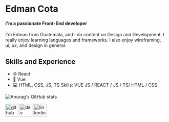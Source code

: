 # Edman Cota
#### I'm a passionate Front-End developer

I'm Edman from Guatemala, and I do content on Design and Development. I really enjoy learning languages and frameworks. I also enjoy wireframing, ui, ux, and design in general.

## Skills and Experience
* ⚙️ React
* 💚 Vue
* 💻 HTML, CSS, JS, TS
Skills: VUE JS / REACT / JS / TS/ HTML / CSS

![Anurag's GitHub stats](https://github-readme-stats.vercel.app/api?username=edman-cota&show_icons=true&theme=radical)

[<img src='https://cdn.jsdelivr.net/npm/simple-icons@3.0.1/icons/github.svg' alt='github' height='40'>](https://github.com/edman-cota)  [<img src='https://cdn.jsdelivr.net/npm/simple-icons@3.0.1/icons/dev-dot-to.svg' alt='dev' height='40'>](https://dev.to/edmancota)  [<img src='https://cdn.jsdelivr.net/npm/simple-icons@3.0.1/icons/linkedin.svg' alt='linkedin' height='40'>](https://www.linkedin.com/in/edman-trinidad-cota-silvestre-64764b223/)  

